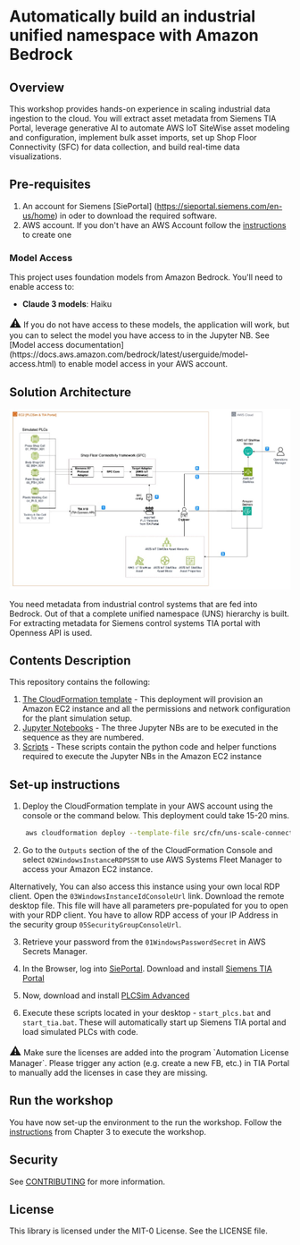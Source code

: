 # Automatically build an industrial unified namespace with Amazon Bedrock

## Overview

This workshop provides hands-on experience in scaling industrial data ingestion to the cloud. 
You will extract asset metadata from Siemens TIA Portal, leverage generative AI to automate AWS IoT SiteWise asset modeling and configuration, 
implement bulk asset imports, set up Shop Floor Connectivity (SFC) for data collection, and build real-time data visualizations.

## Pre-requisites

1. An account for Siemens [SiePortal] (https://sieportal.siemens.com/en-us/home) in oder to download the required software.
2. AWS account. If you don't have an AWS Account follow the [instructions](https://repost.aws/knowledge-center/create-and-activate-aws-account) to create one

### Model Access

This project uses foundation models from Amazon Bedrock. You'll need to enable access to:

- **Claude 3 models**: Haiku 

<div class="alert alert-block alert-info">
<span style="font-size: 1.5em;">⚠️</span> If you do not have access to these models, the application will work, but you can to select the model you have access to in the Jupyter NB. See [Model access documentation](https://docs.aws.amazon.com/bedrock/latest/userguide/model-access.html) to enable model access in your AWS account.
</div>
  
## Solution Architecture

![Simulated Factory Setup](build-ami/images/Soution_Arch.jpg)

You need metadata from industrial control systems that are fed into Bedrock.
Out of that a complete unified namespace (UNS) hierarchy is built.
For extracting metadata for Siemens control systems TIA portal with Openness API is used.

## Contents Description

This repository contains the following:

1. [The CloudFormation template](src/cfn/uns-scale-connectivity-workshop.yaml) - This deployment will provision an Amazon EC2 instance and all the permissions and network configuration for the plant simulation setup.
2. [Jupyter Notebooks](src/workshop/jupyter-notebook/) - The three Jupyter NBs are to be executed in the sequence as they are numbered. 
3. [Scripts](src/workshop/scripts/) - These scripts contain the python code and helper functions required to execute the Jupyter NBs in the Amazon EC2 instance


## Set-up instructions

1. Deploy the CloudFormation template in your AWS account using the console or the command below. This deployment could take 15-20 mins. 
   
```bash
    aws cloudformation deploy --template-file src/cfn/uns-scale-connectivity-workshop.yaml --stack-name src/cfn/uns-scale-connectivity-workshop --capabilities CAPABILITY_NAMED_IAM
```
2. Go to the `Outputs` section of the of the CloudFormation Console and select `02WindowsInstanceRDPSSM` to use AWS Systems Fleet Manager to access your Amazon EC2 instance. 

Alternatively, You can also access this instance using your own local RDP client. Open the `03WindowsInstanceIdConsoleUrl` link. Download the remote desktop file. This file will have all parameters pre-populated for you to open with your RDP client. You have to allow RDP access of your IP Address in the security group `05SecurityGroupConsoleUrl`.

3. Retrieve your password from the `01WindowsPasswordSecret` in AWS Secrets Manager.
   
4. In the Browser, log into [SiePortal](https://sieportal.siemens.com/de-de/mysieportal). Download and install [Siemens TIA Portal](https://support.industry.siemens.com/cs/document/109820994/simatic-step-7-inkl-safety-s7-plcsim-und-wincc-v19-trial-download?dti=0&lc=de-DE)

5. Now, download and install [PLCSim Advanced](https://www.industry-mobile-support.siemens-info.com/en/article/detail/109821388)

6. Execute these scripts located in your desktop - `start_plcs.bat` and `start_tia.bat`. These will automatically start up Siemens TIA portal and load simulated PLCs with code.

<div class="alert alert-block alert-info">
<span style="font-size: 1.5em;">⚠️</span> Make sure the licenses are added into the program `Automation License Manager`. Please trigger any action (e.g. create a new FB, etc.) in TIA Portal to manually add the licenses in case they are missing.
</div>

## Run the workshop

You have now set-up the environment to the run the workshop.
Follow the [instructions](https://catalog.workshops.aws/unifiednamespace/en-US) from Chapter 3 to execute the workshop.

## Security

See [CONTRIBUTING](CONTRIBUTING.md#security-issue-notifications) for more information.

## License

This library is licensed under the MIT-0 License. See the LICENSE file.
